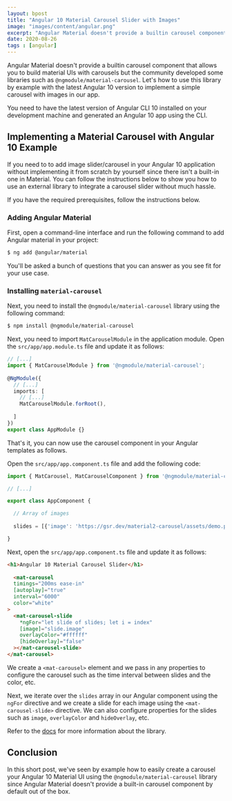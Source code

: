 ```yaml
---
layout: bpost
title: "Angular 10 Material Carousel Slider with Images"
image: "images/content/angular.png"
excerpt: "Angular Material doesn't provide a builtin carousel component that allows you to build material UIs with carousels but the community developed some libraries such as @ngmodule/material-carousel. Let's how to use this library by example with the latest Angular 10 version to implement a simple carousel with images in our app"
date: 2020-08-26
tags : [angular]
---
```


Angular Material doesn't provide a builtin carousel component that allows you to build material UIs with carousels but the community developed some libraries such as `@ngmodule/material-carousel`. Let's how to use this library by example with the latest Angular 10 version to implement a simple carousel with images in our app.

You need to have the latest version of Angular CLI 10 installed on your development machine and generated an Angular 10 app using the CLI.

## Implementing a Material Carousel with Angular 10 Example

If you need to to add image slider/carousel in your Angular 10 application without implementing it from scratch by yourself since there isn't a built-in one in Material. You can follow the instructions below to show you how to use an external library to integrate a carousel slider without much hassle.

If you have the required prerequisites, follow the instructions below.

### Adding Angular Material

First, open a command-line interface and run the following command to add Angular material in your project:

```bash
$ ng add @angular/material
```

You'll be asked a bunch of questions that you can answer as you see fit for your use case.

### Installing `material-carousel`

Next, you need to install the `@ngmodule/material-carousel` library using the following command:

```bash
$ npm install @ngmodule/material-carousel
```

Next, you need to import `MatCarouselModule` in the application module. Open the `src/app/app.module.ts` file and update it as follows:


```ts
// [...]
import { MatCarouselModule } from '@ngmodule/material-carousel';
 
@NgModule({
  // [...]
  imports: [
    // [...]
    MatCarouselModule.forRoot(),
    
  ]
})
export class AppModule {}
```

That's it, you can now use the carousel component in your Angular templates as follows.

Open the `src/app/app.component.ts` file and add the following code: 

```ts
import { MatCarousel, MatCarouselComponent } from '@ngmodule/material-carousel';

// [...]

export class AppComponent {

  // Array of images
  
  slides = [{'image': 'https://gsr.dev/material2-carousel/assets/demo.png'}, {'image': 'https://gsr.dev/material2-carousel/assets/demo.png'},{'image': 'https://gsr.dev/material2-carousel/assets/demo.png'}, {'image': 'https://gsr.dev/material2-carousel/assets/demo.png'}, {'image': 'https://gsr.dev/material2-carousel/assets/demo.png'}];

}
```

Next, open the `src/app/app.component.ts` file and update it as follows:

```html
<h1>Angular 10 Material Carousel Slider</h1>
  
  <mat-carousel
  timings="200ms ease-in"
  [autoplay]="true"
  interval="6000"
  color="white"
>
  <mat-carousel-slide
    *ngFor="let slide of slides; let i = index"
    [image]="slide.image"
    overlayColor="#ffffff"
    [hideOverlay]="false"
  ></mat-carousel-slide>
</mat-carousel>
```

We create a `<mat-carousel>` element and we pass in any properties to configure the carousel such as the time interval between slides and the color, etc.

Next, we iterate over the `slides` array in our Angular component using the `ngFor` directive and we create a slide for each image using the `<mat-carousel-slide>` directive. We can also configure properties for the slides such as `image`, `overlayColor` and `hideOverlay`, etc.


Refer to the [docs](https://www.npmjs.com/package/@ngmodule/material-carousel) for more information about the library.

## Conclusion

In this short post, we've seen by example how to easily create a carousel your Angular 10 Material UI using the `@ngmodule/material-carousel` library since Angular Material doesn't provide a built-in carousel component by default out of the box.
 
